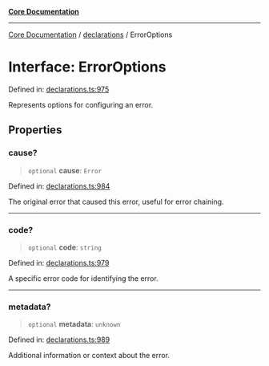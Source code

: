 [**Core Documentation**](../../README.md)

***

[Core Documentation](../../README.md) / [declarations](../README.md) / ErrorOptions

# Interface: ErrorOptions

Defined in: [declarations.ts:975](https://github.com/stonemjs/core/blob/85781fe5b87769612839dd6b850ba45186d357fa/src/declarations.ts#L975)

Represents options for configuring an error.

## Properties

### cause?

> `optional` **cause**: `Error`

Defined in: [declarations.ts:984](https://github.com/stonemjs/core/blob/85781fe5b87769612839dd6b850ba45186d357fa/src/declarations.ts#L984)

The original error that caused this error, useful for error chaining.

***

### code?

> `optional` **code**: `string`

Defined in: [declarations.ts:979](https://github.com/stonemjs/core/blob/85781fe5b87769612839dd6b850ba45186d357fa/src/declarations.ts#L979)

A specific error code for identifying the error.

***

### metadata?

> `optional` **metadata**: `unknown`

Defined in: [declarations.ts:989](https://github.com/stonemjs/core/blob/85781fe5b87769612839dd6b850ba45186d357fa/src/declarations.ts#L989)

Additional information or context about the error.
